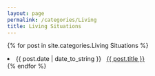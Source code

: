 ```yaml
---
layout: page
permalink: /categories/Living
title: Living Situations
---
```


{% for post in site.categories.Living Situations %}
 <li><span>{{ post.date | date_to_string }}</span> &nbsp; <a href="{{ post.url }}">{{ post.title }}</a></li>
{% endfor %}